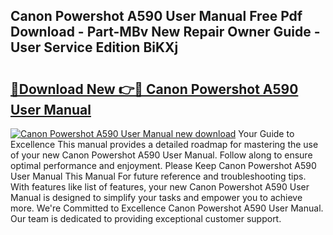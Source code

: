 ## Canon Powershot A590 User Manual Free Pdf Download - Part-MBv New Repair Owner Guide - User Service Edition BiKXj

# <h2><a href="http://bc22238.oget.top/?id=Canon+Powershot+A590+User+Manual">🔗Download New 👉🔴 Canon Powershot A590 User Manual</a></h2>

[![Canon Powershot A590 User Manual new download](https://i.imgur.com/5g1atiW.png)](http://bc22238.oget.top/?id=Canon+Powershot+A590+User+Manual)
Your Guide to Excellence This manual provides a detailed roadmap for mastering the use of your new Canon Powershot A590 User Manual. Follow along to ensure optimal performance and enjoyment. Please Keep Canon Powershot A590 User Manual This Manual For future reference and troubleshooting tips. With features like list of features, your new Canon Powershot A590 User Manual is designed to simplify your tasks and empower you to achieve more. We're Committed to Excellence Canon Powershot A590 User Manual. Our team is dedicated to providing exceptional customer support.
